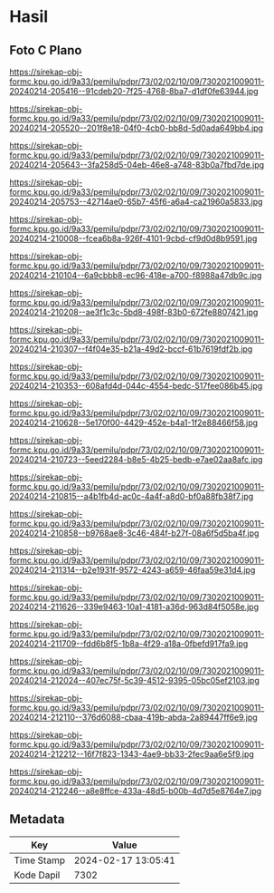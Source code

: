 # Hasil

## Foto C Plano

https://sirekap-obj-formc.kpu.go.id/9a33/pemilu/pdpr/73/02/02/10/09/7302021009011-20240214-205416--91cdeb20-7f25-4768-8ba7-d1df0fe63944.jpg

https://sirekap-obj-formc.kpu.go.id/9a33/pemilu/pdpr/73/02/02/10/09/7302021009011-20240214-205520--201f8e18-04f0-4cb0-bb8d-5d0ada649bb4.jpg

https://sirekap-obj-formc.kpu.go.id/9a33/pemilu/pdpr/73/02/02/10/09/7302021009011-20240214-205643--3fa258d5-04eb-46e8-a748-83b0a7fbd7de.jpg

https://sirekap-obj-formc.kpu.go.id/9a33/pemilu/pdpr/73/02/02/10/09/7302021009011-20240214-205753--42714ae0-65b7-45f6-a6a4-ca21960a5833.jpg

https://sirekap-obj-formc.kpu.go.id/9a33/pemilu/pdpr/73/02/02/10/09/7302021009011-20240214-210008--fcea6b8a-926f-4101-9cbd-cf9d0d8b9591.jpg

https://sirekap-obj-formc.kpu.go.id/9a33/pemilu/pdpr/73/02/02/10/09/7302021009011-20240214-210104--6a9cbbb8-ec96-418e-a700-f8988a47db9c.jpg

https://sirekap-obj-formc.kpu.go.id/9a33/pemilu/pdpr/73/02/02/10/09/7302021009011-20240214-210208--ae3f1c3c-5bd8-498f-83b0-672fe8807421.jpg

https://sirekap-obj-formc.kpu.go.id/9a33/pemilu/pdpr/73/02/02/10/09/7302021009011-20240214-210307--f4f04e35-b21a-49d2-bccf-61b7619fdf2b.jpg

https://sirekap-obj-formc.kpu.go.id/9a33/pemilu/pdpr/73/02/02/10/09/7302021009011-20240214-210353--608afd4d-044c-4554-bedc-517fee086b45.jpg

https://sirekap-obj-formc.kpu.go.id/9a33/pemilu/pdpr/73/02/02/10/09/7302021009011-20240214-210628--5e170f00-4429-452e-b4a1-1f2e88466f58.jpg

https://sirekap-obj-formc.kpu.go.id/9a33/pemilu/pdpr/73/02/02/10/09/7302021009011-20240214-210723--5eed2284-b8e5-4b25-bedb-e7ae02aa8afc.jpg

https://sirekap-obj-formc.kpu.go.id/9a33/pemilu/pdpr/73/02/02/10/09/7302021009011-20240214-210815--a4b1fb4d-ac0c-4a4f-a8d0-bf0a88fb38f7.jpg

https://sirekap-obj-formc.kpu.go.id/9a33/pemilu/pdpr/73/02/02/10/09/7302021009011-20240214-210858--b9768ae8-3c46-484f-b27f-08a6f5d5ba4f.jpg

https://sirekap-obj-formc.kpu.go.id/9a33/pemilu/pdpr/73/02/02/10/09/7302021009011-20240214-211314--b2e1931f-9572-4243-a659-46faa59e31d4.jpg

https://sirekap-obj-formc.kpu.go.id/9a33/pemilu/pdpr/73/02/02/10/09/7302021009011-20240214-211626--339e9463-10a1-4181-a36d-963d84f5058e.jpg

https://sirekap-obj-formc.kpu.go.id/9a33/pemilu/pdpr/73/02/02/10/09/7302021009011-20240214-211709--fdd6b8f5-1b8a-4f29-a18a-0fbefd917fa9.jpg

https://sirekap-obj-formc.kpu.go.id/9a33/pemilu/pdpr/73/02/02/10/09/7302021009011-20240214-212024--407ec75f-5c39-4512-9395-05bc05ef2103.jpg

https://sirekap-obj-formc.kpu.go.id/9a33/pemilu/pdpr/73/02/02/10/09/7302021009011-20240214-212110--376d6088-cbaa-419b-abda-2a89447ff6e9.jpg

https://sirekap-obj-formc.kpu.go.id/9a33/pemilu/pdpr/73/02/02/10/09/7302021009011-20240214-212212--16f7f823-1343-4ae9-bb33-2fec9aa6e5f9.jpg

https://sirekap-obj-formc.kpu.go.id/9a33/pemilu/pdpr/73/02/02/10/09/7302021009011-20240214-212246--a8e8ffce-433a-48d5-b00b-4d7d5e8764e7.jpg


## Metadata

| Key        | Value               |
| ---------- | ------------------- |
| Time Stamp | 2024-02-17 13:05:41 |
| Kode Dapil | 7302                |



